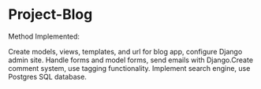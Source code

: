# Project-Blog

Method Implemented:

Create models, views, templates, and url for blog app, configure Django admin site.
Handle forms and model forms, send emails with Django.Create comment system, use tagging functionality.
Implement search engine, use Postgres SQL database.
